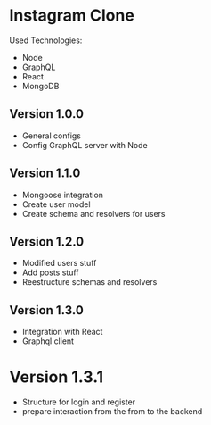# Instagram Clone
Used Technologies:
  * Node
  * GraphQL
  * React
  * MongoDB

## Version 1.0.0
* General configs
* Config GraphQL server with Node

## Version 1.1.0
* Mongoose integration
* Create user model
* Create schema and resolvers for users

## Version 1.2.0
* Modified users stuff
* Add posts stuff
* Reestructure schemas and resolvers

## Version 1.3.0
* Integration with React
* Graphql client

# Version 1.3.1
* Structure for login and register
* prepare interaction from the from to the backend
